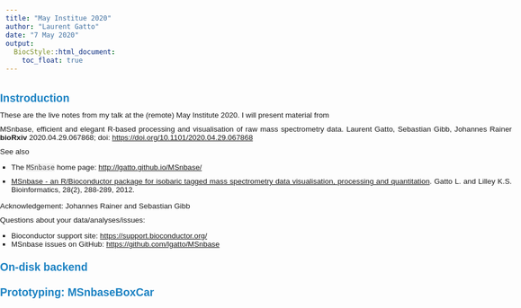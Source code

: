```yaml
---
title: "May Institue 2020"
author: "Laurent Gatto"
date: "7 May 2020"
output:
  BiocStyle::html_document:
    toc_float: true
---
```




<script type="text/javascript">
document.addEventListener("DOMContentLoaded", function() {
  document.querySelector("h1").className = "title";
});
</script>
<script type="text/javascript">
document.addEventListener("DOMContentLoaded", function() {
  var links = document.links;  
  for (var i = 0, linksLength = links.length; i < linksLength; i++)
    if (links[i].hostname != window.location.hostname)
      links[i].target = '_blank';
});
</script>
<style type="text/css" scoped>
body {
  margin: 0px auto;
  max-width: 1134px;
  font-family: sans-serif;
  font-size: 10pt;
}

/* Table of contents style */

div#TOC ul {
  padding: 0px 0px 0px 45px;
  list-style: none;
  background-image: none;
  background-repeat: none;
  background-position: 0;
  font-size: 10pt;
  font-family: Helvetica, Arial, sans-serif;
}

div#TOC > ul {
  padding: 0px 150px 0px 65px;
  font-size: 12pt;
}

div#TOC > ul > li {
  padding: 5px 0px 0px 0px;
}

div#TOC ul ul {
  font-size: 11pt;
}

div#TOC.tocify ul {
  padding: 0px;
  font-size: inherit;
  font-family: inherit;
}

div#TOC.tocify li {
  padding: 5px;
  font-size: inherit;
  font-family: inherit;
}

p, dl {
  padding: 0px 150px 0px 65px;
  text-align: justify;
}

/* vertical content spacing */
p, img, table {
  margin-top: 10px;
  margin-bottom: 10px;
}

/* lists */
ol, ul {
  padding: 0px 150px 0px 100px;
  list-style: square;
}

li ol, li ul {
  padding: 0px 0px 0px 35px;
}

li p {
  padding: 0;
}

pre {
  margin: 0em 150px 0.5em 0em;
  padding: 0px 0px 0px 65px;
  border: 0px none;
  background-color: #f0f0f0;
  white-space: pre;
  overflow-x: auto;
  font-size: 90%;
}

li pre {
  margin: 0em 0px 0.5em -65px;
  padding: 0px 0px 0px 65px;
}
pre code {
  background-color: inherit;
  display: block;
  padding: 10px 10px 10px 0px;
  overflow-x: inherit;
  font-size: 100%;
}

/* markdown v1 */
pre code[class] {
  background-color: inherit;
}

/* markdown v2 */
pre[class] code {
  background-color: inherit;
}

tt, code, pre {
   font-family: 'DejaVu Sans Mono', 'Droid Sans Mono', 'Lucida Console', Consolas, Monaco, monospace;
}

h1, h2, h3, h4, h5, h6 {
  font-family: Helvetica, Arial, sans-serif;
  margin: 1.2em 150px 0.6em 0em;
/* hanging headings */
  padding-left: 65px;
  text-indent: -65px;
}

h1.title {
  color: #87b13f;
  line-height: 1.1em;
  margin-top: 25px;
  border-bottom: 0px;
}

h1 {
  line-height: 1.4em;
  border-bottom: 1px #1a81c2 solid;
}

h1, h2, h3 {
  color: #1a81c2;
}

h1 {
  font-size: 18.0pt;
}

h2 {
  font-size: 14.5pt;
}

h3, h4 {
  font-size: 12pt;
}

span.header-section-number {
  float: left;
  width: 65px;
}

/* document header */

p.author-name {
  font-size: 14.5pt;
  font-weight: bold;
  font-style: italic;
  text-align: left;
}

.date {
  text-indent: 0px;
  font-weight: bold;
}

.abstract, .package {
  font-weight: bold;
}

/* formatting of inline code */
code {
  background-color: #f0f0f0;
  color: #404040;
  font-size: 90%;
}

/* figures */

.figure {
  margin: 0em 0px 0.5em;
}

img {
  max-width: 100%;
  display: block;
  padding: 0px 150px 0px 130px;
}

p > img {
  padding-left: 65px;
  padding-right: 0px;
}

td > img {
  padding: 0px;
  max-width: 100%;
  display: inline;
}

img.smallfigure {
  padding-left: 195px;
  padding-right: 280px;
}

p > img.smallfigure {
  padding-left: 130px;
  padding-right: 130px;
}

img.widefigure {
  padding-left: 65px;
  padding-right: 85px;
  margin-right: -65px;
}

p > img.widefigure {
  padding-left: 0px;
  padding-right: 0px;
  margin-right: -65px;
}

p.caption, caption {
  color: inherit;
  font-size: 8pt;
}

p.caption {
  padding-left: 130px;
  padding-right: 85px;
  margin-bottom: 20px;
}

caption {
  padding: 0px;
  margin-bottom: 10px;
  min-width: 583;
}
span.caption-title {
  color: #1a81c2;
  font-weight: bold;
}

span.caption-label {
  font-weight: bold;
}

/* tables */

table {
  margin-left: 130px;
  margin-right: 85px;
}

.table {
  max-width: 518px;
}

/* definition lists */

dd {
  margin-left: 65px;
  margin-bottom: 10px;
}

/* code folding buttons */

.code-folding-btn {
  position: relative;
  margin-top: -26px;
  top: 26px;
}

.col-md-12 {
  min-height: 0px;
}

/* footnotes as sidenotes */

.sidenote {
  float: right;
  clear: right;
  margin-right: -150px;
  width: 130px;
  margin-top: 0;
  margin-bottom: 1rem;
  font-size: 8pt;
  line-height: 1.3;
  vertical-align: baseline;
  position: relative;
  text-align: left;
}

.sidenote-number, .affil-mark {
  position: relative;
  vertical-align: super;
  font-size: 7.5pt;
  font-weight: normal;
  font-style: normal;
  line-height: normal;
}

/* Class described in https://benjeffrey.com/posts/pandoc-syntax-highlighting-css
   Colours from https://gist.github.com/robsimmons/1172277 */

code > span.kw { color: #E07020; } /* Function calls */
code > span.dt { color: #404040; } /* Function args */
code > span.dv { color: #D02070; } /* DecVal (decimal values) */
code > span.bn { color: #d14; } /* BaseN */
code > span.fl { color: #D02070; } /* Float */
code > span.ch { color: #40A040; } /* Char */
code > span.st { color: #40A040; } /* String */
code > span.co { color: #808080; font-style: italic; } /* Comment */
code > span.ot { color: #2020F0; } /* Keywords */
code > span.al { color: #ff0000; font-weight: bold; } /* AlertToken */
code > span.fu { color: #E07020; } /* Function calls */
code > span.er { color: #FF0000; } /* ErrorTok */

code > span.identifier { color: #404040; }
code > span.number { color: #D02070; }
code > span.string { color: #40A040; }
code > span.comment { color: #808080; font-style: italic; }
code > span.keyword { color: #2020F0; }
code > span.literal { color: #2020F0; }
code > span.operator { color: #000000;}
code > span.paren { color: #000000;}

/* proper positioning of ggplotly graphics, see https://support.bioconductor.org/p/97609/ */

.js-plotly-plot .plotly {
  padding-left: 65px;
}

/* Styling specifically aimed at smaller screen on phones and tablets */

.margin-toggle {
    display: none;
}

@media screen and (max-width: 991px) {
    body {
        padding-left: 0;
        margin-left: 0;
        margin-right: 0;
        width: auto;
    }
    p {
        padding-left: 0;
        padding-right: 0;
    }
    h1, h2, h3, h4, h5, h6 {
    	width: 100%;
    	padding-left: 0;
    	text-indent: 0;
    }
    ul {
    	padding-left: 20px;
    	padding-right: 0;
    }
    li pre {
    	margin-left: -20px;
    	padding-left: 10px;
    }
    pre {
    	margin-right: 0;
    	padding-left: 10px;
    }
    pre code {
    	white-space: pre;
    }
    p img{
    	padding-left: 0;
    }
    .horizontal-scroll {
    	overflow-x: auto;
    }
    .table {
    	min-width: 100%;
    	margin: 0 0 0 0;
    }
    div.figure img {
    	padding: 0 0 0 0;
    }
    div.figure p.caption {
    	padding-left: 0;
    	padding-right: 0;
    }
    .sidenote {
        float: unset;
        margin-top: 1rem;
        margin-right: 0;
        margin-left: 10%;
        width: 80%;
        font-size: 8pt;
        line-height: 1.3;
        text-align: left;
        display: none;
    }
    .sidenote-number{
        display: none;
    }
    .margin-toggle {
        display: inline;
        position: relative;
    	vertical-align: super;
    	font-size: 7.5pt;
    	font-weight: normal;
    	font-style: normal;
    	line-height: normal;
    	color: #337ab7;
    }
}

/* hide the TOC on really small screens */
@media screen and (max-width: 767px) {
    #TOC {
    	display: none;
    }
}

</style>

## Instroduction

These are the live notes from my talk at the (remote) May Institute
2020. I will present material from 

   MSnbase, efficient and elegant R-based processing and visualisation
   of raw mass spectrometry data. Laurent Gatto, Sebastian Gibb,
   Johannes Rainer **bioRxiv** 2020.04.29.067868; doi:
   https://doi.org/10.1101/2020.04.29.067868

See also

- The `MSnbase` home page: http://lgatto.github.io/MSnbase/

-  [MSnbase - an R/Bioconductor package for isobaric tagged mass
   spectrometry data visualisation, processing and
   quantitation](https://academic.oup.com/bioinformatics/article/28/2/288/199094). Gatto
   L. and Lilley K.S. Bioinformatics, 28(2), 288-289, 2012.

Acknowledgement: Johannes Rainer and Sebastian Gibb

Questions about your data/analyses/issues:

- Bioconductor support site: https://support.bioconductor.org/
- MSnbase issues on GitHub: https://github.com/lgatto/MSnbase


## On-disk backend

## Prototyping: MSnbaseBoxCar



